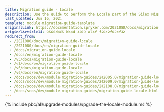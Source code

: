 ```yaml
---
title: Migration guide - Locale
description: Use the guide to perform the Locale part of the Silex Migration Effort.
last_updated: Jun 16, 2021
template: module-migration-guide-template
originalLink: https://documentation.spryker.com/2021080/docs/migration-guide-locale
originalArticleId: 0566d4d5-bb4d-4079-a74f-f50e2f02ef32
redirect_from:
  - /2021080/docs/migration-guide-locale
  - /2021080/docs/en/migration-guide-locale
  - /docs/migration-guide-locale
  - /docs/en/migration-guide-locale
  - /v5/docs/migration-guide-locale
  - /v5/docs/en/migration-guide-locale
  - /v6/docs/migration-guide-locale
  - /v6/docs/en/migration-guide-locale
  - /docs/scos/dev/module-migration-guides/202005.0/migration-guide-locale.html
  - /docs/scos/dev/module-migration-guides/202009.0/migration-guide-locale.html
  - /docs/scos/dev/module-migration-guides/202108.0/migration-guide-locale.html
  - /docs/scos/dev/module-migration-guides/migration-guide-locale.html
---
```

{% include pbc/all/upgrade-modules/upgrade-the-locale-module.md %} <!-- To edit, see /_includes/pbc/all/upgrade-modules/upgrade-the-locale-module.md -->
